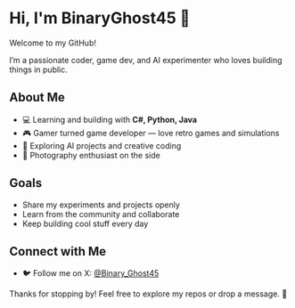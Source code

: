 # Hi, I'm BinaryGhost45 👋

Welcome to my GitHub!  

I’m a passionate coder, game dev, and AI experimenter who loves building things in public.  

## About Me
- 💻 Learning and building with **C#, Python, Java**  
- 🎮 Gamer turned game developer — love retro games and simulations  
- 🤖 Exploring AI projects and creative coding  
- 📸 Photography enthusiast on the side  

## Goals
- Share my experiments and projects openly  
- Learn from the community and collaborate  
- Keep building cool stuff every day

## Connect with Me
- 🐦 Follow me on X: [@Binary_Ghost45](https://x.com/Binary_Ghost45) 

Thanks for stopping by! Feel free to explore my repos or drop a message. 🚀

